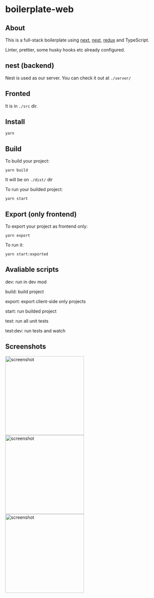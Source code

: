 # boilerplate-web

## About
This is a full-stack boilerplate using [next](https://nextjs.org), [nest](https://docs.nestjs.com/), [redux](https://redux.js.org/) and TypeScript.

Linter, prettier, some husky hooks etc already configured.

## nest (backend)
Nest is used as our server. You can check it out at `./server/`

## Fronted
It is in `./src` dir.

## Install
```shell
yarn
```

## Build 
To build your project:
```shell
yarn build
```
It will be on `./dist/` dir

To run your builded project:
```shell
yarn start
```

## Export (only frontend)
To export your project as frontend only:

```shell
yarn export
```

To run it:
```shell
yarn start:exported
```


## Avaliable scripts

dev: run in dev mod

build: build project

export: export client-side only projects

start: run builded project

test: run all unit tests

test:dev: run tests and watch

## Screenshots
<img src="https://github.com/Viglioni/boilerplate-web/blob/updated-configs/screeshots/large-screen.png"
     alt="screenshot"
     height="250px"
     align="left" />
<img src="https://github.com/Viglioni/boilerplate-web/blob/updated-configs/screeshots/medium-screen.png"
     alt="screenshot"
     height="250px"
     align="left" />
     <img src="https://github.com/Viglioni/boilerplate-web/blob/updated-configs/screeshots/small-screen.png"
     alt="screenshot"
     height="250px"
     align="left" />
